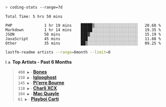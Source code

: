 ```zsh
> coding-stats --range=7d
```

<!--START_SECTION:waka-->

```text
Total Time: 5 hrs 50 mins

PHP              1 hr 19 mins    █████▒░░░░░░░░░░░░░░░░░░░   20.68 %
Markdown         1 hr 14 mins    █████░░░░░░░░░░░░░░░░░░░░   19.35 %
JSON             58 mins         ███▓░░░░░░░░░░░░░░░░░░░░░   15.19 %
JavaScript       45 mins         ███░░░░░░░░░░░░░░░░░░░░░░   11.88 %
Other            35 mins         ██▒░░░░░░░░░░░░░░░░░░░░░░   09.25 %
```

<!--END_SECTION:waka-->

```zsh
lastfm-readme artists --range=6month --limit=6
```

<!--START_LASTFM_ARTISTS:{"period": "6month", "rows": 6}-->
<a href="https://last.fm" target="_blank"><img src="https://user-images.githubusercontent.com/17434202/215290617-e793598d-d7c9-428f-9975-156db1ba89cc.svg" alt="Last.fm Logo" width="18" height="13"/></a> **Top Artists - Past 6 Months**

> `408 ▶️` ∙ **[Bones](https://www.last.fm/music/Bones)**<br/>
> `150 ▶️` ∙ **[Iglooghost](https://www.last.fm/music/Iglooghost)**<br/>
> `145 ▶️` ∙ **[Pi’erre Bourne](https://www.last.fm/music/Pi%E2%80%99erre+Bourne)**<br/>
> `118 ▶️` ∙ **[Charli XCX](https://www.last.fm/music/Charli+XCX)**<br/>
> `104 ▶️` ∙ **[Mac Quayle](https://www.last.fm/music/Mac+Quayle)**<br/>
> `61 ▶️` ∙ **[Playboi Carti](https://www.last.fm/music/Playboi+Carti)**<br/>
<!--END_LASTFM_ARTISTS-->
